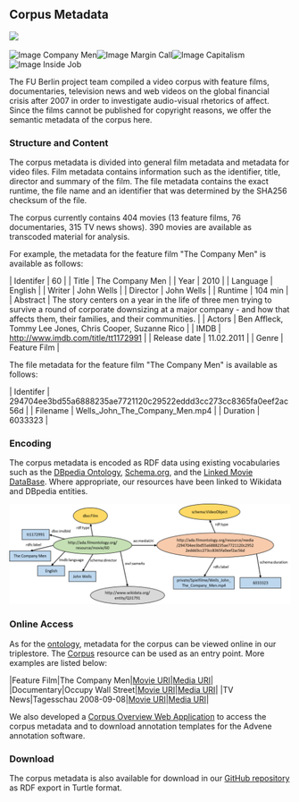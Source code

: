 ## Corpus Metadata

<img src="https://m.media-amazon.com/images/M/MV5BMTQxMTgyNDc5M15BMl5BanBnXkFtZTcwMzk4OTM5Mw@@._V1_UX182_CR0,0,182,268_AL_.jpg" style="height:268px;">

![Image Company Men](https://m.media-amazon.com/images/M/MV5BMTQxMTgyNDc5M15BMl5BanBnXkFtZTcwMzk4OTM5Mw@@._V1_UX182_CR0,0,182,268_AL_.jpg)![Image Margin Call](https://m.media-amazon.com/images/M/MV5BMjE5NzkyNDI2Nl5BMl5BanBnXkFtZTcwMTYzNDc2Ng@@._V1_UX182_CR0,0,182,268_AL_.jpg)![Image Capitalism](https://m.media-amazon.com/images/M/MV5BMTYyMTA2MTE4NF5BMl5BanBnXkFtZTcwNTgwMDE4Mg@@._V1_UX182_CR0,0,182,268_AL_.jpg)![Image Inside Job](https://m.media-amazon.com/images/M/MV5BMTQ3MjkyODA2Nl5BMl5BanBnXkFtZTcwNzQxMTU4Mw@@._V1_UX182_CR0,0,182,268_AL_.jpg)

The FU Berlin project team compiled a video corpus with feature films, documentaries, television news and web videos on the global financial crisis after 2007 in order to investigate audio-visual rhetorics of affect. Since the films cannot be published for copyright reasons, we offer the semantic metadata of the corpus here.

### Structure and Content

The corpus metadata is divided into general film metadata and metadata for video files. Film metadata contains information such as the identifier, title, director and summary of the film. The file metadata contains the exact runtime, the file name and an identifier that was determined by the SHA256 checksum of the file. 

The corpus currently contains 404 movies (13 feature films, 76 documentaries, 315 TV news shows). 390 movies are available as transcoded material for analysis.

For example, the metadata for the feature film "The Company Men" is available as follows:

| Identifer | 60 |
| Title | The Company Men |
| Year | 2010 |
| Language | English |
| Writer | John Wells |
| Director | John Wells |
| Runtime | 104 min |
| Abstract | The story centers on a year in the life of three men trying to survive a round of corporate downsizing at a major company - and how that affects them, their families, and their communities. |
| Actors | Ben Affleck, Tommy Lee Jones, Chris Cooper, Suzanne Rico |
| IMDB | http://www.imdb.com/title/tt1172991 |
| Release&nbsp;date | 11.02.2011 |
| Genre | Feature Film |

The file metadata for the feature film "The Company Men" is available as follows:

| Identifer | 294704ee3bd55a6888235ae7721120c29522eddd3cc273cc8365fa0eef2ac56d |
| Filename | Wells_John_The_Company_Men.mp4 |
| Duration | 6033323 |

### Encoding

The corpus metadata is encoded as RDF data using existing vocabularies such as the [DBpedia Ontology](https://wiki.dbpedia.org/services-resources/ontology), [Schema.org](https://schema.org/), and the [Linked Movie DataBase](http://linkedmdb.org/). Where appropriate, our resources have been linked to Wikidata and DBpedia entities.

[![Image RDF metadata](metadata_rdf.png "RDF corpus metadata")](metadata_rdf.png)

### Online Access

As for the [ontology](../ontology), metadata for the corpus can be viewed online in our triplestore. The [Corpus](http://ada.filmontology.org/resource/Corpus) resource can be used as an entry point. More examples are listed below:

|Feature Film|The Company Men|[Movie URI](http://ada.filmontology.org/resource/movie/60)|[Media URI](http://ada.filmontology.org/resource/media/294704ee3bd55a6888235ae7721120c29522eddd3cc273cc8365fa0eef2ac56d)|
|Documentary|Occupy Wall Street|[Movie URI](http://ada.filmontology.org/resource/movie/74)|[Media URI](http://ada.filmontology.org/resource/media/39953b6ccea8c49b0a119f1715aab20818e4564cc4b2c2e8567722c9f418f1b9)|
|TV News|Tagesschau 2008-09-08|[Movie URI](http://ada.filmontology.org/resource/movie/135)|[Media URI](http://ada.filmontology.org/resource/media/acf1fece68a0a33b2d5acc6a68c2affd4913296935bf37a21e0444aa386e2f7b)|

We also developed a [Corpus Overview Web Application](http://ada.filmontology.org/corpus/) to access the corpus metadata and to download annotation templates for the Advene annotation software.

### Download

The corpus metadata is also available for download in our [GitHub repository](https://github.com/ProjectAdA/public/tree/master/ontology) as RDF export in Turtle format.

